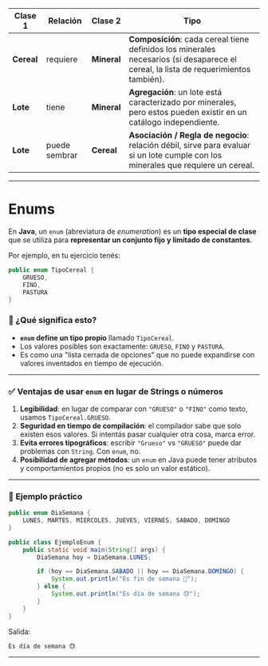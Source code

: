 | Clase 1    | Relación      | Clase 2     | Tipo                                                                                                                                           |
| ---------- | ------------- | ----------- | ---------------------------------------------------------------------------------------------------------------------------------------------- |
| **Cereal** | requiere      | **Mineral** | **Composición**: cada cereal tiene definidos los minerales necesarios (si desaparece el cereal, la lista de requerimientos también). |
| **Lote**   | tiene         | **Mineral** | **Agregación**: un lote está caracterizado por minerales, pero estos pueden existir en un catálogo independiente.                              |
| **Lote**   | puede sembrar | **Cereal**  | **Asociación / Regla de negocio**: relación débil, sirve para evaluar si un lote cumple con los minerales que requiere un cereal.              |

----

# Enums

En **Java**, un `enum` (abreviatura de *enumeration*) es un **tipo especial de clase** que se utiliza para **representar un conjunto fijo y limitado de constantes**.

Por ejemplo, en tu ejercicio tenés:

```java
public enum TipoCereal {
    GRUESO,
    FINO,
    PASTURA
}
```

### 🔎 ¿Qué significa esto?

* **`enum` define un tipo propio** llamado `TipoCereal`.
* Los valores posibles son exactamente: `GRUESO`, `FINO` y `PASTURA`.
* Es como una "lista cerrada de opciones" que no puede expandirse con valores inventados en tiempo de ejecución.

---

### ✅ Ventajas de usar `enum` en lugar de Strings o números

1. **Legibilidad**: en lugar de comparar con `"GRUESO"` o `"FINO"` como texto, usamos `TipoCereal.GRUESO`.
2. **Seguridad en tiempo de compilación**: el compilador sabe que solo existen esos valores. Si intentás pasar cualquier otra cosa, marca error.
3. **Evita errores tipográficos**: escribir `"Grueso"` vs `"GRUESO"` puede dar problemas con `String`. Con `enum`, no.
4. **Posibilidad de agregar métodos**: un `enum` en Java puede tener atributos y comportamientos propios (no es solo un valor estático).

---

### 📌 Ejemplo práctico

```java
public enum DiaSemana {
    LUNES, MARTES, MIERCOLES, JUEVES, VIERNES, SABADO, DOMINGO
}

public class EjemploEnum {
    public static void main(String[] args) {
        DiaSemana hoy = DiaSemana.LUNES;

        if (hoy == DiaSemana.SABADO || hoy == DiaSemana.DOMINGO) {
            System.out.println("Es fin de semana 🎉");
        } else {
            System.out.println("Es día de semana 😓");
        }
    }
}
```

Salida:

```
Es día de semana 😓
```

---
